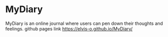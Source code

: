 # MyDiary
MyDiary is an online journal where users can pen down their thoughts and feelings.
github pages link
https://elvis-o.github.io/MyDiary/
